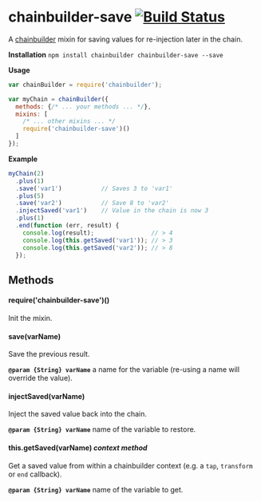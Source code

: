 # chainbuilder-save [![Build Status](https://travis-ci.org/andrewpmckenzie/chainbuilder-save.svg)](https://travis-ci.org/andrewpmckenzie/chainbuilder-save)

A [chainbuilder](https://www.npmjs.com/package/chainbuilder) mixin for saving values for re-injection later in the chain. 

**Installation** `npm install chainbuilder chainbuilder-save --save`

**Usage**  
```javascript
var chainBuilder = require('chainbuilder');

var myChain = chainBuilder({
  methods: {/* ... your methods ... */},
  mixins: [
    /* ... other mixins ... */
    require('chainbuilder-save')()
  ]
});
```

**Example**  

```javascript
myChain(2)
  .plus(1)
  .save('var1')           // Saves 3 to 'var1'
  .plus(5)
  .save('var2')           // Save 8 to 'var2'
  .injectSaved('var1')    // Value in the chain is now 3
  .plus(1)
  .end(function (err, result) {
    console.log(result);                // > 4
    console.log(this.getSaved('var1')); // > 3
    console.log(this.getSaved('var2')); // > 8
  });
```

## Methods

#### require('chainbuilder-save')()
Init the mixin.

#### save(varName)
Save the previous result.

**`@param {String} varName`** a name for the variable (re-using a name will override the value).

#### injectSaved(varName)
Inject the saved value back into the chain.

**`@param {String} varName`** name of the variable to restore.

#### this.getSaved(varName) _context method_
Get a saved value from within a chainbuilder context (e.g. a `tap`, `transform` or `end` callback).

**`@param {String} varName`** name of the variable to get.
